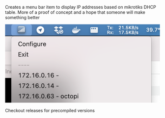 Creates a menu bar item to display IP addresses based on mikrotiks DHCP table. More of a proof of concept and a hope that someone will make something better

![Example of the menu bar](docs/example.png)

Checkout releases for precompiled versions